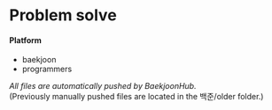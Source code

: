 # Problem solve

#### Platform
  - baekjoon
  - programmers


*All files are automatically pushed by BaekjoonHub.*  
(Previously manually pushed files are located in the 백준/older folder.)
